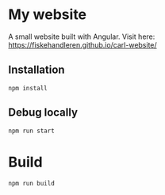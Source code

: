 # My website
A small website built with Angular. Visit here: https://fiskehandleren.github.io/carl-website/

## Installation

```
npm install
```
## Debug locally
```
npm run start
```

# Build 
```
npm run build
```

